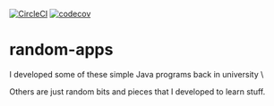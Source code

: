 [![CircleCI](https://circleci.com/gh/rw00/random-apps/tree/main.svg?style=svg)](https://circleci.com/gh/rw00/random-apps/tree/main)
[![codecov](https://codecov.io/gh/rw00/random-apps/branch/main/graph/badge.svg?token=FMDWDF5ytw)](https://codecov.io/gh/rw00/random-apps)

# random-apps

I developed some of these simple Java programs back in university \

Others are just random bits and pieces that I developed to learn stuff.
